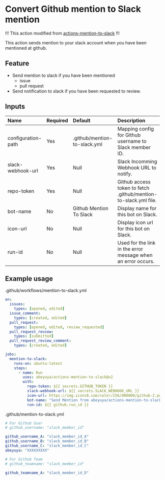 # Convert Github mention to Slack mention

!!! This action modified from [actions-mention-to-slack](https://github.com/abeyuya/actions-mention-to-slack) !!!

This action sends mention to your slack account when you have been mentioned at github.

## Feature

- Send mention to slack if you have been mentioned
  - issue
  - pull request
- Send notification to slack if you have been requested to review.

## Inputs

| Name | Required | Default | Description |
| :--- | :--- | :--- | :--- |
| configuration-path | Yes | .github/mention-to-slack.yml | Mapping config for Github username to Slack member ID. |
| slack-webhook-url | Yes | Null | Slack Incomming Webhook URL to notify. |
| repo-token | Yes | Null | Github access token to fetch .github/mention-to-slack.yml file. |
| bot-name | No | Github Mention To Slack | Display name for this bot on Slack. |
| icon-url | No | Null | Display icon url for this bot on Slack. |
| run-id | No | Null | Used for the link in the error message when an error occurs. |

## Example usage

.github/workflows/mention-to-slack.yml

```yml
on:
  issues:
    types: [opened, edited]
  issue_comment:
    types: [created, edited]
  pull_request:
    types: [opened, edited, review_requested]
  pull_request_review:
    types: [submitted]
  pull_request_review_comment:
    types: [created, edited]

jobs:
  mention-to-slack:
    runs-on: ubuntu-latest
    steps:
      - name: Run
        uses: abeyuya/actions-mention-to-slack@v2
        with:
          repo-token: ${{ secrets.GITHUB_TOKEN }}
          slack-webhook-url: ${{ secrets.SLACK_WEBHOOK_URL }}
          icon-url: https://img.icons8.com/color/256/000000/github-2.png
          bot-name: "Send Mention from abeyuya/actions-mention-to-slack"
          run-id: ${{ github.run_id }}
```

.github/mention-to-slack.yml

```yml
# For Github User
# github_username: "slack_member_id"

github_username_A: "slack_member_id_A"
github_username_B: "slack_member_id_B"
github_username_C: "slack_member_id_C"
abeyuya: "XXXXXXXXX"

# For Github Team
# github_teamname: "slack_member_id"

github_teamname_A: "slack_member_id_D"
```
